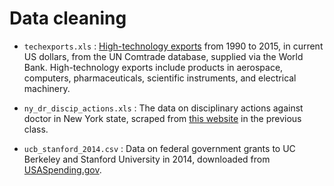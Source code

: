 # Data cleaning

* `techexports.xls` : [High-technology exports](http://data.worldbank.org/indicator/TX.VAL.TECH.CD) from 1990 to 2015, in current US dollars, from the UN Comtrade database, supplied via the World Bank. High-technology exports include products in aerospace, computers, pharmaceuticals, scientific instruments, and electrical machinery.

* `ny_dr_discip_actions.xls` : The data on disciplinary actions against doctor in New York state, scraped from [this website](https://w3.health.ny.gov/opmc/factions.nsf/byphysician?OpenView) in the previous class.

* `ucb_stanford_2014.csv` :  Data on federal government grants to UC Berkeley and Stanford University in 2014, downloaded from [USASpending.gov](https://www.usaspending.gov/Pages/Default.aspx).
